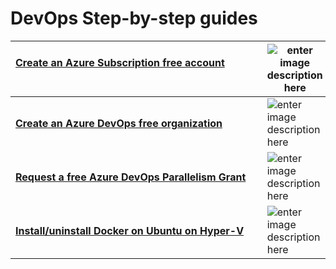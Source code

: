 # DevOps Step-by-step guides
|  [**Create an Azure Subscription free account**](https://github.com/MohamedRadwan-DevOps/devops-step-by-step/blob/main/source/docs/create-an-azure-subscription-free-account.md) &nbsp;&nbsp;&nbsp;&nbsp;&nbsp;&nbsp;&nbsp;&nbsp;&nbsp;&nbsp;&nbsp;&nbsp;&nbsp;&nbsp;&nbsp;&nbsp;&nbsp;&nbsp;&nbsp;&nbsp;&nbsp;&nbsp;&nbsp;&nbsp;&nbsp;&nbsp;&nbsp;&nbsp;&nbsp;&nbsp;&nbsp;&nbsp;&nbsp;&nbsp;&nbsp;&nbsp;&nbsp;&nbsp;&nbsp;&nbsp;&nbsp;&nbsp;&nbsp;&nbsp;&nbsp;&nbsp;&nbsp;&nbsp;&nbsp;&nbsp;&nbsp;&nbsp;&nbsp;&nbsp;&nbsp;&nbsp;&nbsp;&nbsp;&nbsp;&nbsp;&nbsp;&nbsp;&nbsp;&nbsp;&nbsp;&nbsp;&nbsp;&nbsp;&nbsp;&nbsp;&nbsp;&nbsp;&nbsp;&nbsp;&nbsp;&nbsp;&nbsp;&nbsp;&nbsp;&nbsp;&nbsp;&nbsp;&nbsp;&nbsp;&nbsp;&nbsp;&nbsp;&nbsp;&nbsp;&nbsp;| ![enter image description here](https://raw.githubusercontent.com/MohamedRadwan-DevOps/devops-step-by-step/main/source/docs/images/icons/azure-50.png) |
| :---| --- |
| [**Create an Azure DevOps free organization**](https://github.com/MohamedRadwan-DevOps/devops-step-by-step/blob/main/source/docs/create-an-azure-devops-free-organization.md)| ![enter image description here](https://raw.githubusercontent.com/MohamedRadwan-DevOps/devops-step-by-step/main/source/docs/images/icons/azure-devops-50.png) |
| [**Request a free Azure DevOps Parallelism Grant**](https://github.com/MohamedRadwan-DevOps/devops-step-by-step/blob/main/source/docs/azure-devops-parallelism-request.md)| ![enter image description here](https://raw.githubusercontent.com/MohamedRadwan-DevOps/devops-step-by-step/main/source/docs/images/icons/azure_pipelines-2-50.png) |
| [**Install/uninstall Docker on Ubuntu on Hyper-V**](https://github.com/MohamedRadwan-DevOps/devops-step-by-step/blob/main/source/docs/install-uninstall-docker-on-ubuntu-on-hyperv.md)| ![enter image description here](https://raw.githubusercontent.com/MohamedRadwan-DevOps/devops-step-by-step/main/source/docs/images/icons/docker-50.png) |